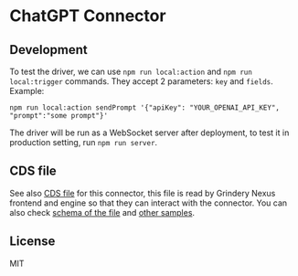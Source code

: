 # ChatGPT Connector

## Development

To test the driver, we can use `npm run local:action` and `npm run local:trigger` commands. They accept 2 parameters: `key` and `fields`. Example:

```
npm run local:action sendPrompt '{"apiKey": "YOUR_OPENAI_API_KEY", "prompt":"some prompt"}'
```

The driver will be run as a WebSocket server after deployment, to test it in production setting, run `npm run server`.

## CDS file

See also [CDS file](cds/chatGPT.json) for this connector, this file is read by Grindery Nexus frontend and engine so that they can interact with the connector. You can also check [schema of the file](https://github.com/grindery-io/grindery-nexus-schema-v2/tree/master/connectors) and [other samples](https://github.com/grindery-io/grindery-nexus-schema-v2/tree/master/cds/web2).

## License

MIT
